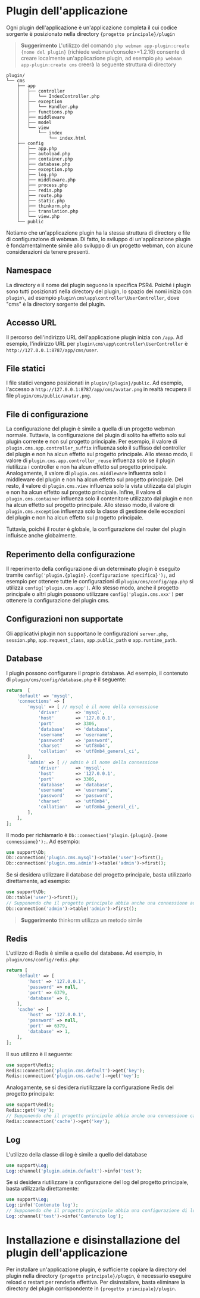 # Plugin dell'applicazione
Ogni plugin dell'applicazione è un'applicazione completa il cui codice sorgente è posizionato nella directory `{progetto principale}/plugin`

> **Suggerimento**
L'utilizzo del comando `php webman app-plugin:create {nome del plugin}` (richiede webman/console>=1.2.16) consente di creare localmente un'applicazione plugin, ad esempio `php webman app-plugin:create cms` creerà la seguente struttura di directory

```plaintext
plugin/
└── cms
    ├── app
    │   ├── controller
    │   │   └── IndexController.php
    │   ├── exception
    │   │   └── Handler.php
    │   ├── functions.php
    │   ├── middleware
    │   ├── model
    │   └── view
    │       └── index
    │           └── index.html
    ├── config
    │   ├── app.php
    │   ├── autoload.php
    │   ├── container.php
    │   ├── database.php
    │   ├── exception.php
    │   ├── log.php
    │   ├── middleware.php
    │   ├── process.php
    │   ├── redis.php
    │   ├── route.php
    │   ├── static.php
    │   ├── thinkorm.php
    │   ├── translation.php
    │   └── view.php
    └── public
```

Notiamo che un'applicazione plugin ha la stessa struttura di directory e file di configurazione di webman. Di fatto, lo sviluppo di un'applicazione plugin è fondamentalmente simile allo sviluppo di un progetto webman, con alcune considerazioni da tenere presenti.

## Namespace
La directory e il nome dei plugin seguono la specifica PSR4. Poiché i plugin sono tutti posizionati nella directory del plugin, lo spazio dei nomi inizia con `plugin\`, ad esempio `plugin\cms\app\controller\UserController`, dove "cms" è la directory sorgente del plugin.

## Accesso URL
Il percorso dell'indirizzo URL dell'applicazione plugin inizia con `/app`. Ad esempio, l'indirizzo URL per `plugin\cms\app\controller\UserController` è `http://127.0.0.1:8787/app/cms/user`.

## File statici
I file statici vengono posizionati in `plugin/{plugin}/public`. Ad esempio, l'accesso a `http://127.0.0.1:8787/app/cms/avatar.png` in realtà recupera il file `plugin/cms/public/avatar.png`.

## File di configurazione
La configurazione del plugin è simile a quella di un progetto webman normale. Tuttavia, la configurazione del plugin di solito ha effetto solo sul plugin corrente e non sul progetto principale.
Per esempio, il valore di `plugin.cms.app.controller_suffix` influenza solo il suffisso del controller del plugin e non ha alcun effetto sul progetto principale.
Allo stesso modo, il valore di `plugin.cms.app.controller_reuse` influenza solo se il plugin riutilizza i controller e non ha alcun effetto sul progetto principale.
Analogamente, il valore di `plugin.cms.middleware` influenza solo i middleware del plugin e non ha alcun effetto sul progetto principale.
Del resto, il valore di `plugin.cms.view` influenza solo la vista utilizzata dal plugin e non ha alcun effetto sul progetto principale.
Infine, il valore di `plugin.cms.container` influenza solo il contenitore utilizzato dal plugin e non ha alcun effetto sul progetto principale.
Allo stesso modo, il valore di `plugin.cms.exception` influenza solo la classe di gestione delle eccezioni del plugin e non ha alcun effetto sul progetto principale.

Tuttavia, poiché il router è globale, la configurazione del router del plugin influisce anche globalmente.

## Reperimento della configurazione
Il reperimento della configurazione di un determinato plugin è eseguito tramite `config('plugin.{plugin}.{configurazione specifica}');`, ad esempio per ottenere tutte le configurazioni di `plugin/cms/config/app.php` si utilizza `config('plugin.cms.app')`.
Allo stesso modo, anche il progetto principale o altri plugin possono utilizzare `config('plugin.cms.xxx')` per ottenere la configurazione del plugin cms.

## Configurazioni non supportate
Gli applicativi plugin non supportano le configurazioni `server.php`, `session.php`, `app.request_class`, `app.public_path` e `app.runtime_path`.

## Database
I plugin possono configurare il proprio database. Ad esempio, il contenuto di `plugin/cms/config/database.php` è il seguente:

```php
return  [
    'default' => 'mysql',
    'connections' => [
        'mysql' => [ // mysql è il nome della connessione
            'driver'      => 'mysql',
            'host'        => '127.0.0.1',
            'port'        => 3306,
            'database'    => 'database',
            'username'    => 'username',
            'password'    => 'password',
            'charset'     => 'utf8mb4',
            'collation'   => 'utf8mb4_general_ci',
        ],
        'admin' => [ // admin è il nome della connessione
            'driver'      => 'mysql',
            'host'        => '127.0.0.1',
            'port'        => 3306,
            'database'    => 'database',
            'username'    => 'username',
            'password'    => 'password',
            'charset'     => 'utf8mb4',
            'collation'   => 'utf8mb4_general_ci',
        ],
    ],
];
```
Il modo per richiamarlo è `Db::connection('plugin.{plugin}.{nome connessione}');`. Ad esempio:

```php
use support\Db;
Db::connection('plugin.cms.mysql')->table('user')->first();
Db::connection('plugin.cms.admin')->table('admin')->first();
```

Se si desidera utilizzare il database del progetto principale, basta utilizzarlo direttamente, ad esempio:

```php
use support\Db;
Db::table('user')->first();
// Supponendo che il progetto principale abbia anche una connessione admin
Db::connection('admin')->table('admin')->first();
```

> **Suggerimento**
> thinkorm utilizza un metodo simile

## Redis
L'utilizzo di Redis è simile a quello del database. Ad esempio, in `plugin/cms/config/redis.php`:

```php
return [
    'default' => [
        'host' => '127.0.0.1',
        'password' => null,
        'port' => 6379,
        'database' => 0,
    ],
    'cache' => [
        'host' => '127.0.0.1',
        'password' => null,
        'port' => 6379,
        'database' => 1,
    ],
];
```
Il suo utilizzo è il seguente:

```php
use support\Redis;
Redis::connection('plugin.cms.default')->get('key');
Redis::connection('plugin.cms.cache')->get('key');
```

Analogamente, se si desidera riutilizzare la configurazione Redis del progetto principale:

```php
use support\Redis;
Redis::get('key');
// Supponendo che il progetto principale abbia anche una connessione cache
Redis::connection('cache')->get('key');
```

## Log
L'utilizzo della classe di log è simile a quello del database

```php
use support\Log;
Log::channel('plugin.admin.default')->info('test');
```

Se si desidera riutilizzare la configurazione del log del progetto principale, basta utilizzarla direttamente:

```php
use support\Log;
Log::info('Contenuto log');
// Supponendo che il progetto principale abbia una configurazione di log test
Log::channel('test')->info('Contenuto log');
```

# Installazione e disinstallazione del plugin dell'applicazione
Per installare un'applicazione plugin, è sufficiente copiare la directory del plugin nella directory `{progetto principale}/plugin`, è necessario eseguire reload o restart per renderla effettiva.
Per disinstallare, basta eliminare la directory del plugin corrispondente in `{progetto principale}/plugin`.
